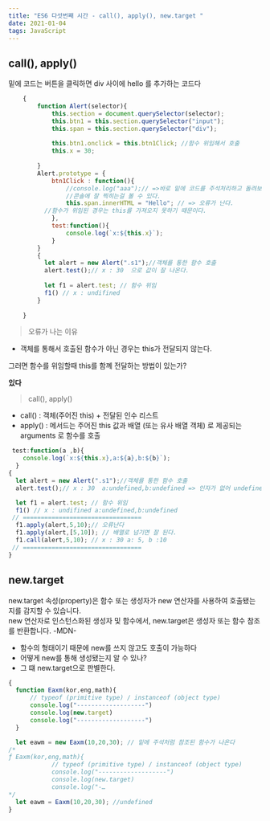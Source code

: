 ```yaml
---
title: "ES6 다섯번째 시간 - call(), apply(), new.target "
date: 2021-01-04
tags: JavaScript
---
```

## call(), apply()

<p>
  밑에 코드는 버튼을 클릭하면 div 사이에 hello 를 추가하는 코드다
</p>

```js
    {
        function Alert(selector){
            this.section = document.querySelector(selector);
            this.btn1 = this.section.querySelector("input");
            this.span = this.section.querySelector("div");
        
            this.btn1.onclick = this.btn1Click; //함수 위임해서 호출
            this.x = 30;
                
        }
        Alert.prototype = {
            btn1Click : function(){
                //console.log("aaa");// =>바로 밑에 코드를 주석처리하고 돌려보면 
                //콘솔에 잘 찍히는걸 볼 수 있다.
                this.span.innerHTML = "Hello"; // => 오류가 난다.
          //함수가 위임된 경우는 this를 가져오지 못하기 때문이다.
            },
            test:function(){
                console.log(`x:${this.x}`);
            }
        }
        {
          let alert = new Alert(".s1");//객체를 통한 함수 호출
          alert.test();// x : 30  으로 값이 잘 나온다.
          
          let f1 = alert.test; // 함수 위임
          f1() // x : undifined
        }
        
    }
```
>오류가 나는 이유
* 객체를 통해서 호출된 함수가 아닌 경우는 this가 전달되지 않는다.
<p>
  그러면 함수를 위임할때 this를 함꼐 전달하는 방법이 있는가?
  
  **있다**
</p>

>call(), apply() 

* call() : 객체(주어진 this) + 전달된 인수 리스트
* apply() : 메서드는 주어진 this 값과 배열 (또는 유사 배열 객체) 로 제공되는 arguments 로 함수를 호출

```js
 test:function(a ,b){
    console.log(`x:${this.x},a:${a},b:${b}`);
  }
{
  let alert = new Alert(".s1");//객체를 통한 함수 호출
  alert.test();// x : 30  a:undefined,b:undefined => 인자가 없어 undefined

  let f1 = alert.test; // 함수 위임
  f1() // x : undifined a:undefined,b:undefined
 // =================================
  f1.apply(alert,5,10);// 오류난다
  f1.apply(alert,[5,10]); // 배열로 넘기면 잘 된다.
  f1.call(alert,5,10); // x : 30 a: 5, b :10
 // =================================
}
```

## new.target
<p>
new.target 속성(property)은 함수 또는 생성자가 new 연산자를 사용하여 호출됐는지를 감지할 수 있습니다. <br/> 
new 연산자로 인스턴스화된 생성자 및 함수에서, new.target은 생성자 또는 함수 참조를 반환합니다. 
  -MDN-
</p>  


* 함수의 형태이기 때문에 new를 쓰지 않고도 호출이 가능하다 
* 어떻게 new를 통해 생성됐는지 알 수 있나? 
* 그 떄 new.target으로 판별한다.   

```js
{
  function Eaxm(kor,eng,math){
      // typeof (primitive type) / instanceof (object type)
      console.log("-------------------")
      console.log(new.target)
      console.log("-------------------")
  }

  let eawm = new Eaxm(10,20,30); // 밑에 주석처럼 참조된 함수가 나온다
/*
ƒ Eaxm(kor,eng,math){
            // typeof (primitive type) / instanceof (object type)
            console.log("-------------------")
            console.log(new.target)
            console.log("-…
*/
  let eawm = Eaxm(10,20,30); //undefined
}
```
